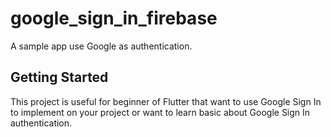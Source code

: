 # google_sign_in_firebase

A sample app use Google as authentication.

## Getting Started
This project is useful for beginner of Flutter that want to use Google Sign In to implement on your project or want to learn basic about Google Sign In authentication.
